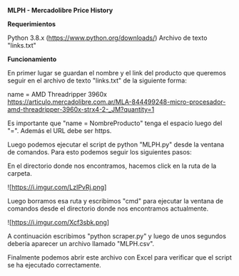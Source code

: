 **MLPH - Mercadolibre Price History**

**Requerimientos**

Python 3.8.x (https://www.python.org/downloads/)
Archivo de texto "links.txt"

**Funcionamiento**

En primer lugar se guardan el nombre y el link del producto que queremos seguir en el archivo de texto "links.txt" de la siguiente forma:

name = AMD Threadripper 3960x
https://articulo.mercadolibre.com.ar/MLA-844499248-micro-procesador-amd-threadripper-3960x-strx4-2-_JM?quantity=1

Es importante que "name = NombreProducto" tenga el espacio luego del "=". Además el URL debe ser https.

Luego podemos ejecutar el script de python "MLPH.py" desde la ventana de comandos. Para esto podemos seguir los siguientes pasos:

En el directorio donde nos encontramos, hacemos click en la ruta de la carpeta.

![https://i.imgur.com/LzIPvRj.png]

Luego borramos esa ruta y escribimos "cmd" para ejecutar la ventana de comandos desde el directorio donde nos encontramos actualmente.

![https://i.imgur.com/Xcf3sbk.png]

A continuación escribimos "python scraper.py" y luego de unos segundos debería aparecer un archivo llamado "MLPH.csv".

Finalmente podemos abrir este archivo con Excel para verificar que el script se ha ejecutado correctamente.